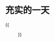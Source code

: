 # 充实的一天


<!--more-->

{{<figure src="https://jiangbao-1258001083.cos.ap-shanghai.myqcloud.com/20231015DSC02549.jpg" title="充实的一天，回家正好看到夕阳" width="500">}}
